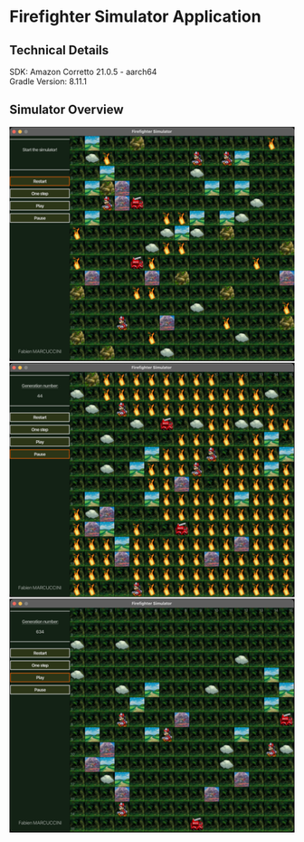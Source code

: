 
# Firefighter Simulator Application

## Technical Details
SDK: Amazon Corretto 21.0.5 - aarch64 <br>
Gradle Version: 8.11.1

## Simulator Overview
<img alt="Simulator beginning" src= "_readme-images/simulator-beginning.png" width="800">
<img alt="Simulator processing" src= "_readme-images/simulator-processing.png" width="800">
<img alt="Simulator finished" src= "_readme-images/simulator-finished.png" width="800">
